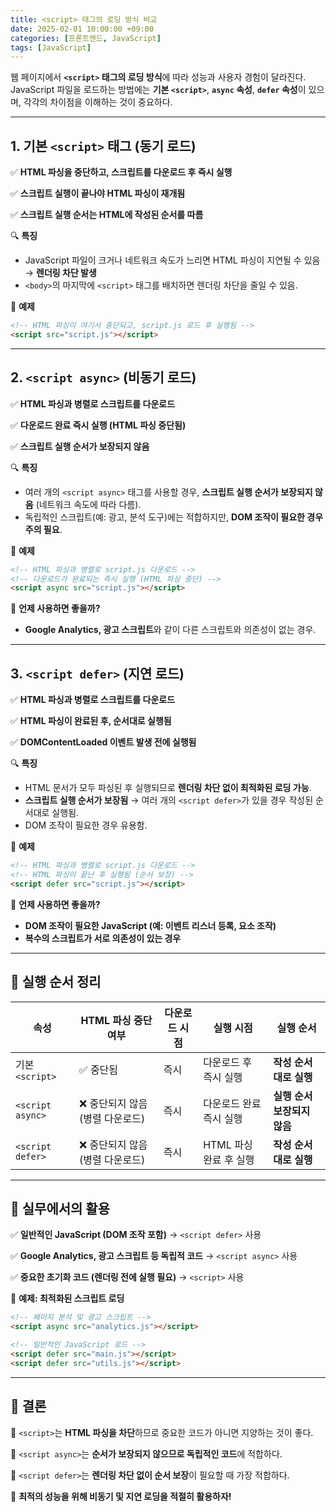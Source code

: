 ```yaml
---
title: <script> 태그의 로딩 방식 비교
date: 2025-02-01 10:00:00 +09:00
categories: [프론트엔드, JavaScript]
tags: [JavaScript]
---
```


웹 페이지에서 **`<script>` 태그의 로딩 방식**에 따라 성능과 사용자 경험이 달라진다. JavaScript 파일을 로드하는 방법에는 **기본 `<script>`**, **`async` 속성**, **`defer` 속성**이 있으며, 각각의 차이점을 이해하는 것이 중요하다.

---

## **1. 기본 `<script>` 태그 (동기 로드)**

✅ **HTML 파싱을 중단하고, 스크립트를 다운로드 후 즉시 실행**

✅ **스크립트 실행이 끝나야 HTML 파싱이 재개됨**

✅ **스크립트 실행 순서는 HTML에 작성된 순서를 따름**

🔍 **특징**

- JavaScript 파일이 크거나 네트워크 속도가 느리면 HTML 파싱이 지연될 수 있음 → **렌더링 차단 발생**
- `<body>`의 마지막에 `<script>` 태그를 배치하면 렌더링 차단을 줄일 수 있음.

🔹 **예제**

```html
<!-- HTML 파싱이 여기서 중단되고, script.js 로드 후 실행됨 -->
<script src="script.js"></script>
```

---

## **2. `<script async>` (비동기 로드)**

✅ **HTML 파싱과 병렬로 스크립트를 다운로드**

✅ **다운로드 완료 즉시 실행 (HTML 파싱 중단됨)**

✅ **스크립트 실행 순서가 보장되지 않음**

🔍 **특징**

- 여러 개의 `<script async>` 태그를 사용할 경우, **스크립트 실행 순서가 보장되지 않음** (네트워크 속도에 따라 다름).
- 독립적인 스크립트(예: 광고, 분석 도구)에는 적합하지만, **DOM 조작이 필요한 경우 주의 필요**.

🔹 **예제**

```html
<!-- HTML 파싱과 병렬로 script.js 다운로드 -->
<!-- 다운로드가 완료되는 즉시 실행 (HTML 파싱 중단) -->
<script async src="script.js"></script>
```

📌 **언제 사용하면 좋을까?**

- **Google Analytics, 광고 스크립트**와 같이 다른 스크립트와 의존성이 없는 경우.

---

## **3. `<script defer>` (지연 로드)**

✅ **HTML 파싱과 병렬로 스크립트를 다운로드**

✅ **HTML 파싱이 완료된 후, 순서대로 실행됨**

✅ **DOMContentLoaded 이벤트 발생 전에 실행됨**

🔍 **특징**

- HTML 문서가 모두 파싱된 후 실행되므로 **렌더링 차단 없이 최적화된 로딩 가능**.
- **스크립트 실행 순서가 보장됨** → 여러 개의 `<script defer>`가 있을 경우 작성된 순서대로 실행됨.
- DOM 조작이 필요한 경우 유용함.

🔹 **예제**

```html
<!-- HTML 파싱과 병렬로 script.js 다운로드 -->
<!-- HTML 파싱이 끝난 후 실행됨 (순서 보장) -->
<script defer src="script.js"></script>
```

📌 **언제 사용하면 좋을까?**

- **DOM 조작이 필요한 JavaScript (예: 이벤트 리스너 등록, 요소 조작)**
- **복수의 스크립트가 서로 의존성이 있는 경우**

---

## **📌 실행 순서 정리**

| 속성             | HTML 파싱 중단 여부              | 다운로드 시점 | 실행 시점               | 실행 순서                   |
| ---------------- | -------------------------------- | ------------- | ----------------------- | --------------------------- |
| 기본 `<script>`  | ✅ 중단됨                        | 즉시          | 다운로드 후 즉시 실행   | **작성 순서대로 실행**      |
| `<script async>` | ❌ 중단되지 않음 (병렬 다운로드) | 즉시          | 다운로드 완료 즉시 실행 | **실행 순서 보장되지 않음** |
| `<script defer>` | ❌ 중단되지 않음 (병렬 다운로드) | 즉시          | HTML 파싱 완료 후 실행  | **작성 순서대로 실행**      |

---

## **🚀 실무에서의 활용**

✅ **일반적인 JavaScript (DOM 조작 포함)** → `<script defer>` 사용

✅ **Google Analytics, 광고 스크립트 등 독립적 코드** → `<script async>` 사용

✅ **중요한 초기화 코드 (렌더링 전에 실행 필요)** → `<script>` 사용

📌 **예제: 최적화된 스크립트 로딩**

```html
<!-- 페이지 분석 및 광고 스크립트 -->
<script async src="analytics.js"></script>

<!-- 일반적인 JavaScript 로드 -->
<script defer src="main.js"></script>
<script defer src="utils.js"></script>
```

---

## **🎯 결론**

📌 `<script>`는 **HTML 파싱을 차단**하므로 중요한 코드가 아니면 지양하는 것이 좋다.

📌 `<script async>`는 **순서가 보장되지 않으므로 독립적인 코드**에 적합하다.

📌 `<script defer>`는 **렌더링 차단 없이 순서 보장**이 필요할 때 가장 적합하다.

🚀 **최적의 성능을 위해 비동기 및 지연 로딩을 적절히 활용하자!**
